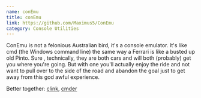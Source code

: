 ```yaml
---
name: conEmu
title: conEmu
link: https://github.com/Maximus5/ConEmu
category: Console Utilities
---
```


ConEmu is not a felonious Australian bird, it's a 
console emulator.  It's like cmd (the Windows command line) the same way 
a Ferrari is like a busted up old Pinto.  Sure
, technically, they are both cars and will both 
(probably) get you where you're going.  But with 
one you'll actually enjoy the ride and not want 
to pull over to the side of the road and abandon
 the goal just to get away from this god awful 
 experience.

Better together:  [clink](#clink), [cmder](#cmder)